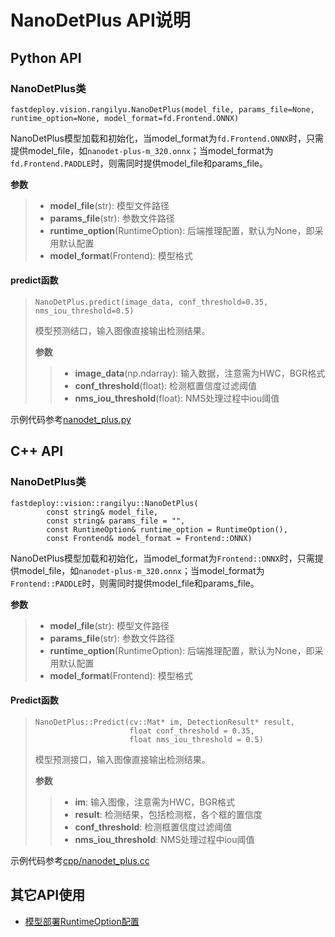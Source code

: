 # NanoDetPlus API说明

## Python API

### NanoDetPlus类
```
fastdeploy.vision.rangilyu.NanoDetPlus(model_file, params_file=None, runtime_option=None, model_format=fd.Frontend.ONNX)
```
NanoDetPlus模型加载和初始化，当model_format为`fd.Frontend.ONNX`时，只需提供model_file，如`nanodet-plus-m_320.onnx`；当model_format为`fd.Frontend.PADDLE`时，则需同时提供model_file和params_file。

**参数**

> * **model_file**(str): 模型文件路径
> * **params_file**(str): 参数文件路径
> * **runtime_option**(RuntimeOption): 后端推理配置，默认为None，即采用默认配置
> * **model_format**(Frontend): 模型格式

#### predict函数
> ```
> NanoDetPlus.predict(image_data, conf_threshold=0.35, nms_iou_threshold=0.5)
> ```
> 模型预测结口，输入图像直接输出检测结果。
>
> **参数**
>
> > * **image_data**(np.ndarray): 输入数据，注意需为HWC，BGR格式
> > * **conf_threshold**(float): 检测框置信度过滤阈值
> > * **nms_iou_threshold**(float): NMS处理过程中iou阈值

示例代码参考[nanodet_plus.py](./nanodet_plus.py)


## C++ API

### NanoDetPlus类
```
fastdeploy::vision::rangilyu::NanoDetPlus(
        const string& model_file,
        const string& params_file = "",
        const RuntimeOption& runtime_option = RuntimeOption(),
        const Frontend& model_format = Frontend::ONNX)
```
NanoDetPlus模型加载和初始化，当model_format为`Frontend::ONNX`时，只需提供model_file，如`nanodet-plus-m_320.onnx`；当model_format为`Frontend::PADDLE`时，则需同时提供model_file和params_file。

**参数**

> * **model_file**(str): 模型文件路径
> * **params_file**(str): 参数文件路径
> * **runtime_option**(RuntimeOption): 后端推理配置，默认为None，即采用默认配置
> * **model_format**(Frontend): 模型格式

#### Predict函数
> ```
> NanoDetPlus::Predict(cv::Mat* im, DetectionResult* result,
>                      float conf_threshold = 0.35,
>                      float nms_iou_threshold = 0.5)
> ```
> 模型预测接口，输入图像直接输出检测结果。
>
> **参数**
>
> > * **im**: 输入图像，注意需为HWC，BGR格式
> > * **result**: 检测结果，包括检测框，各个框的置信度
> > * **conf_threshold**: 检测框置信度过滤阈值
> > * **nms_iou_threshold**: NMS处理过程中iou阈值

示例代码参考[cpp/nanodet_plus.cc](cpp/nanodet_plus.cc)

## 其它API使用

- [模型部署RuntimeOption配置](../../../docs/api/runtime_option.md)
